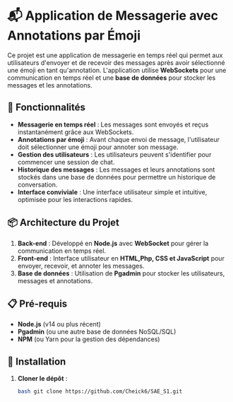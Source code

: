 # 📬 Application de Messagerie avec Annotations par Émoji

Ce projet est une application de messagerie en temps réel qui permet aux utilisateurs d'envoyer et de recevoir des messages après avoir sélectionné une émoji en tant qu'annotation. L'application utilise **WebSockets** pour une communication en temps réel et une **base de données** pour stocker les messages et les annotations.

## 🚀 Fonctionnalités

- **Messagerie en temps réel** : Les messages sont envoyés et reçus instantanément grâce aux WebSockets.
- **Annotations par émoji** : Avant chaque envoi de message, l'utilisateur doit sélectionner une émoji pour annoter son message.
- **Gestion des utilisateurs** : Les utilisateurs peuvent s'identifier pour commencer une session de chat.
- **Historique des messages** : Les messages et leurs annotations sont stockés dans une base de données pour permettre un historique de conversation.
- **Interface conviviale** : Une interface utilisateur simple et intuitive, optimisée pour les interactions rapides.

## 📦 Architecture du Projet

1. **Back-end** : Développé en **Node.js** avec **WebSocket** pour gérer la communication en temps réel.
2. **Front-end** : Interface utilisateur en **HTML,Php, CSS et JavaScript** pour envoyer, recevoir, et annoter les messages.
3. **Base de données** : Utilisation de **Pgadmin** pour stocker les utilisateurs, messages et annotations.

## 📋 Pré-requis

- **Node.js** (v14 ou plus récent)
- **Pgadmin** (ou une autre base de données NoSQL/SQL)
- **NPM** (ou Yarn pour la gestion des dépendances)

## 🔧 Installation

1. **Cloner le dépôt** :
   ```bash
   bash git clone https://github.com/Cheick6/SAE_S1.git
